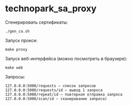 # technopark_sa_proxy

Сгенерировать сертификаты:
```
./gen_ca.sh
```

Запуск прокси:
```
make proxy
```

Запуск веб-интерфейса (можно посмотреть в браузере):
```
make web
```

Запросы:
```
127.0.0.0:5000/requests – список запросов
127.0.0.0:5000/requests/id – вывод 1 запроса
127.0.0.0:5000/repeat/id – повторная отправка запроса
127.0.0.0:5000/scan/id – сканирование запроса)
```

